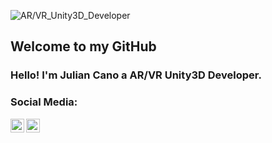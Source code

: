 ![AR/VR_Unity3D_Developer](https://i.imgur.com/5Qq0IJi.jpg)
## Welcome to my GitHub

### Hello! I'm Julian Cano a AR/VR Unity3D Developer.

### Social Media:

<a href="https://twitter.com/JulianCanoDev">
  <img align="left" alt="Julian Cano VR | Twitter" width="22px" src="https://cdn.jsdelivr.net/npm/simple-icons@v3/icons/twitter.svg" />
</a>
<a href="https://www.linkedin.com/in/juliancanodev/">
  <img align="left" alt="Julian Cano VR" width="22px" src="https://cdn.jsdelivr.net/npm/simple-icons@v3/icons/linkedin.svg" />
</a>

<br />
<br />